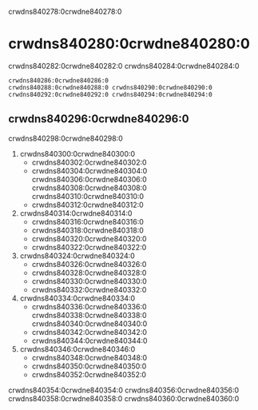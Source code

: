 crwdns840278:0crwdne840278:0
# crwdns840280:0crwdne840280:0

crwdns840282:0crwdne840282:0 crwdns840284:0crwdne840284:0

```{figure} ../figures/advocacy.jpg
crwdns840286:0crwdne840286:0
crwdns840288:0crwdne840288:0 crwdns840290:0crwdne840290:0 crwdns840292:0crwdne840292:0 crwdns840294:0crwdne840294:0
```

## crwdns840296:0crwdne840296:0
crwdns840298:0crwdne840298:0
1. crwdns840300:0crwdne840300:0
    - crwdns840302:0crwdne840302:0
    - crwdns840304:0crwdne840304:0 crwdns840306:0crwdne840306:0 crwdns840308:0crwdne840308:0 crwdns840310:0crwdne840310:0
    - crwdns840312:0crwdne840312:0
2. crwdns840314:0crwdne840314:0
    - crwdns840316:0crwdne840316:0
    - crwdns840318:0crwdne840318:0
    - crwdns840320:0crwdne840320:0
    - crwdns840322:0crwdne840322:0
3. crwdns840324:0crwdne840324:0
    - crwdns840326:0crwdne840326:0
    - crwdns840328:0crwdne840328:0
    - crwdns840330:0crwdne840330:0
    - crwdns840332:0crwdne840332:0
4. crwdns840334:0crwdne840334:0
    - crwdns840336:0crwdne840336:0 crwdns840338:0crwdne840338:0 crwdns840340:0crwdne840340:0
    - crwdns840342:0crwdne840342:0
    - crwdns840344:0crwdne840344:0
5. crwdns840346:0crwdne840346:0
    - crwdns840348:0crwdne840348:0
    - crwdns840350:0crwdne840350:0
    - crwdns840352:0crwdne840352:0

crwdns840354:0crwdne840354:0 crwdns840356:0crwdne840356:0 crwdns840358:0crwdne840358:0 crwdns840360:0crwdne840360:0 







